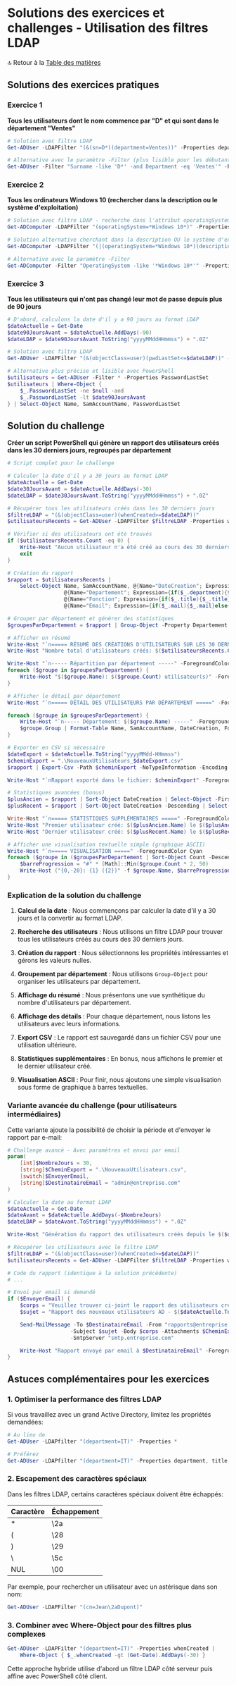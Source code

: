 # Solutions des exercices et challenges - Utilisation des filtres LDAP

🔝 Retour à la [Table des matières](/SOMMAIRE.md)

## Solutions des exercices pratiques

### Exercice 1
**Tous les utilisateurs dont le nom commence par "D" et qui sont dans le département "Ventes"**

```powershell
# Solution avec filtre LDAP
Get-ADUser -LDAPFilter "(&(sn=D*)(department=Ventes))" -Properties department

# Alternative avec le paramètre -Filter (plus lisible pour les débutants)
Get-ADUser -Filter "Surname -like 'D*' -and Department -eq 'Ventes'" -Properties Department
```

### Exercice 2
**Tous les ordinateurs Windows 10 (rechercher dans la description ou le système d'exploitation)**

```powershell
# Solution avec filtre LDAP - recherche dans l'attribut operatingSystem
Get-ADComputer -LDAPFilter "(operatingSystem=*Windows 10*)" -Properties operatingSystem

# Solution alternative cherchant dans la description OU le système d'exploitation
Get-ADComputer -LDAPFilter "(|(operatingSystem=*Windows 10*)(description=*Windows 10*))" -Properties operatingSystem, description

# Alternative avec le paramètre -Filter
Get-ADComputer -Filter "OperatingSystem -like '*Windows 10*'" -Properties operatingSystem
```

### Exercice 3
**Tous les utilisateurs qui n'ont pas changé leur mot de passe depuis plus de 90 jours**

```powershell
# D'abord, calculons la date d'il y a 90 jours au format LDAP
$dateActuelle = Get-Date
$date90JoursAvant = $dateActuelle.AddDays(-90)
$dateLDAP = $date90JoursAvant.ToString("yyyyMMddHHmmss") + ".0Z"

# Solution avec filtre LDAP
Get-ADUser -LDAPFilter "(&(objectClass=user)(pwdLastSet<=$dateLDAP))" -Properties pwdLastSet

# Alternative plus précise et lisible avec PowerShell
$utilisateurs = Get-ADUser -Filter * -Properties PasswordLastSet
$utilisateurs | Where-Object {
    $_.PasswordLastSet -ne $null -and
    $_.PasswordLastSet -lt $date90JoursAvant
} | Select-Object Name, SamAccountName, PasswordLastSet
```

## Solution du challenge
**Créer un script PowerShell qui génère un rapport des utilisateurs créés dans les 30 derniers jours, regroupés par département**

```powershell
# Script complet pour le challenge

# Calculer la date d'il y a 30 jours au format LDAP
$dateActuelle = Get-Date
$date30JoursAvant = $dateActuelle.AddDays(-30)
$dateLDAP = $date30JoursAvant.ToString("yyyyMMddHHmmss") + ".0Z"

# Récupérer tous les utilisateurs créés dans les 30 derniers jours
$filtreLDAP = "(&(objectClass=user)(whenCreated>=$dateLDAP))"
$utilisateursRecents = Get-ADUser -LDAPFilter $filtreLDAP -Properties whenCreated, department, title, mail

# Vérifier si des utilisateurs ont été trouvés
if ($utilisateursRecents.Count -eq 0) {
    Write-Host "Aucun utilisateur n'a été créé au cours des 30 derniers jours." -ForegroundColor Yellow
    exit
}

# Création du rapport
$rapport = $utilisateursRecents |
    Select-Object Name, SamAccountName, @{Name="DateCreation"; Expression={$_.whenCreated}},
                  @{Name="Departement"; Expression={if($_.department){$_.department}else{"Non spécifié"}}},
                  @{Name="Fonction"; Expression={if($_.title){$_.title}else{"Non spécifiée"}}},
                  @{Name="Email"; Expression={if($_.mail){$_.mail}else{"Non spécifié"}}}

# Grouper par département et générer des statistiques
$groupesParDepartement = $rapport | Group-Object -Property Departement

# Afficher un résumé
Write-Host "`n===== RÉSUMÉ DES CRÉATIONS D'UTILISATEURS SUR LES 30 DERNIERS JOURS =====" -ForegroundColor Cyan
Write-Host "Nombre total d'utilisateurs créés: $($utilisateursRecents.Count)" -ForegroundColor Green

Write-Host "`n----- Répartition par département -----" -ForegroundColor Cyan
foreach ($groupe in $groupesParDepartement) {
    Write-Host "$($groupe.Name): $($groupe.Count) utilisateur(s)" -ForegroundColor Green
}

# Afficher le détail par département
Write-Host "`n===== DÉTAIL DES UTILISATEURS PAR DÉPARTEMENT =====" -ForegroundColor Cyan

foreach ($groupe in $groupesParDepartement) {
    Write-Host "`n----- Département: $($groupe.Name) -----" -ForegroundColor Yellow
    $groupe.Group | Format-Table Name, SamAccountName, DateCreation, Fonction, Email -AutoSize
}

# Exporter en CSV si nécessaire
$dateExport = $dateActuelle.ToString("yyyyMMdd-HHmmss")
$cheminExport = ".\NouveauxUtilisateurs_$dateExport.csv"
$rapport | Export-Csv -Path $cheminExport -NoTypeInformation -Encoding UTF8

Write-Host "`nRapport exporté dans le fichier: $cheminExport" -ForegroundColor Green

# Statistiques avancées (bonus)
$plusAncien = $rapport | Sort-Object DateCreation | Select-Object -First 1
$plusRecent = $rapport | Sort-Object DateCreation -Descending | Select-Object -First 1

Write-Host "`n===== STATISTIQUES SUPPLÉMENTAIRES =====" -ForegroundColor Cyan
Write-Host "Premier utilisateur créé: $($plusAncien.Name) le $($plusAncien.DateCreation)" -ForegroundColor Green
Write-Host "Dernier utilisateur créé: $($plusRecent.Name) le $($plusRecent.DateCreation)" -ForegroundColor Green

# Afficher une visualisation textuelle simple (graphique ASCII)
Write-Host "`n===== VISUALISATION =====" -ForegroundColor Cyan
foreach ($groupe in ($groupesParDepartement | Sort-Object Count -Descending)) {
    $barreProgression = "#" * [Math]::Min($groupe.Count * 2, 50)
    Write-Host ("{0,-20}: {1} ({2})" -f $groupe.Name, $barreProgression, $groupe.Count) -ForegroundColor Green
}
```

### Explication de la solution du challenge

1. **Calcul de la date** : Nous commençons par calculer la date d'il y a 30 jours et la convertir au format LDAP.

2. **Recherche des utilisateurs** : Nous utilisons un filtre LDAP pour trouver tous les utilisateurs créés au cours des 30 derniers jours.

3. **Création du rapport** : Nous sélectionnons les propriétés intéressantes et gérons les valeurs nulles.

4. **Groupement par département** : Nous utilisons `Group-Object` pour organiser les utilisateurs par département.

5. **Affichage du résumé** : Nous présentons une vue synthétique du nombre d'utilisateurs par département.

6. **Affichage des détails** : Pour chaque département, nous listons les utilisateurs avec leurs informations.

7. **Export CSV** : Le rapport est sauvegardé dans un fichier CSV pour une utilisation ultérieure.

8. **Statistiques supplémentaires** : En bonus, nous affichons le premier et le dernier utilisateur créé.

9. **Visualisation ASCII** : Pour finir, nous ajoutons une simple visualisation sous forme de graphique à barres textuelles.

### Variante avancée du challenge (pour utilisateurs intermédiaires)

Cette variante ajoute la possibilité de choisir la période et d'envoyer le rapport par e-mail:

```powershell
# Challenge avancé - Avec paramètres et envoi par email
param(
    [int]$NombreJours = 30,
    [string]$CheminExport = ".\NouveauxUtilisateurs.csv",
    [switch]$EnvoyerEmail,
    [string]$DestinataireEmail = "admin@entreprise.com"
)

# Calculer la date au format LDAP
$dateActuelle = Get-Date
$dateAvant = $dateActuelle.AddDays(-$NombreJours)
$dateLDAP = $dateAvant.ToString("yyyyMMddHHmmss") + ".0Z"

Write-Host "Génération du rapport des utilisateurs créés depuis le $($dateAvant.ToString("dd/MM/yyyy"))" -ForegroundColor Cyan

# Récupérer les utilisateurs avec le filtre LDAP
$filtreLDAP = "(&(objectClass=user)(whenCreated>=$dateLDAP))"
$utilisateursRecents = Get-ADUser -LDAPFilter $filtreLDAP -Properties whenCreated, department, title, mail

# Code du rapport (identique à la solution précédente)
# ...

# Envoi par email si demandé
if ($EnvoyerEmail) {
    $corps = "Veuillez trouver ci-joint le rapport des utilisateurs créés au cours des $NombreJours derniers jours."
    $sujet = "Rapport des nouveaux utilisateurs AD - $($dateActuelle.ToString("dd/MM/yyyy"))"

    Send-MailMessage -To $DestinataireEmail -From "rapports@entreprise.com" `
                    -Subject $sujet -Body $corps -Attachments $CheminExport `
                    -SmtpServer "smtp.entreprise.com"

    Write-Host "Rapport envoyé par email à $DestinataireEmail" -ForegroundColor Green
}
```

## Astuces complémentaires pour les exercices

### 1. Optimiser la performance des filtres LDAP

Si vous travaillez avec un grand Active Directory, limitez les propriétés demandées:

```powershell
# Au lieu de
Get-ADUser -LDAPfilter "(department=IT)" -Properties *

# Préférez
Get-ADUser -LDAPfilter "(department=IT)" -Properties department, title, mail
```

### 2. Escapement des caractères spéciaux

Dans les filtres LDAP, certains caractères spéciaux doivent être échappés:

| Caractère | Échappement |
|-----------|-------------|
| * | \2a |
| ( | \28 |
| ) | \29 |
| \ | \5c |
| NUL | \00 |

Par exemple, pour rechercher un utilisateur avec un astérisque dans son nom:
```powershell
Get-ADUser -LDAPFilter "(cn=Jean\2aDupont)"
```

### 3. Combiner avec Where-Object pour des filtres plus complexes

```powershell
Get-ADUser -LDAPFilter "(department=IT)" -Properties whenCreated |
    Where-Object { $_.whenCreated -gt (Get-Date).AddDays(-30) }
```

Cette approche hybride utilise d'abord un filtre LDAP côté serveur puis affine avec PowerShell côté client.
